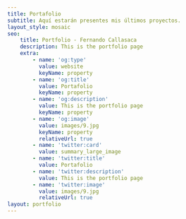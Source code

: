 ```yaml
---
title: Portafolio
subtitle: Aquí estarán presentes mis últimos proyectos.
layout_style: mosaic
seo:
    title: Portfolio - Fernando Callasaca
    description: This is the portfolio page
    extra:
        - name: 'og:type'
          value: website
          keyName: property
        - name: 'og:title'
          value: Portafolio
          keyName: property
        - name: 'og:description'
          value: This is the portfolio page
          keyName: property
        - name: 'og:image'
          value: images/9.jpg
          keyName: property
          relativeUrl: true
        - name: 'twitter:card'
          value: summary_large_image
        - name: 'twitter:title'
          value: Portafolio
        - name: 'twitter:description'
          value: This is the portfolio page
        - name: 'twitter:image'
          value: images/9.jpg
          relativeUrl: true
layout: portfolio
---
```

